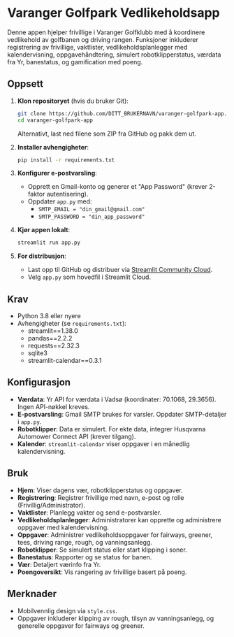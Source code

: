 # Varanger Golfpark Vedlikeholdsapp

Denne appen hjelper frivillige i Varanger Golfklubb med å koordinere vedlikehold av golfbanen og driving rangen. Funksjoner inkluderer registrering av frivillige, vaktlister, vedlikeholdsplanlegger med kalendervisning, oppgavehåndtering, simulert robotklipperstatus, værdata fra Yr, banestatus, og gamification med poeng.

## Oppsett

1. **Klon repositoryet** (hvis du bruker Git):
   ```bash
   git clone https://github.com/DITT_BRUKERNAVN/varanger-golfpark-app.git
   cd varanger-golfpark-app
   ```
   Alternativt, last ned filene som ZIP fra GitHub og pakk dem ut.

2. **Installer avhengigheter**:
   ```bash
   pip install -r requirements.txt
   ```

3. **Konfigurer e-postvarsling**:
   - Opprett en Gmail-konto og generer et "App Password" (krever 2-faktor autentisering).
   - Oppdater `app.py` med:
     - `SMTP_EMAIL = "din_gmail@gmail.com"`
     - `SMTP_PASSWORD = "din_app_password"`

4. **Kjør appen lokalt**:
   ```bash
   streamlit run app.py
   ```

5. **For distribusjon**:
   - Last opp til GitHub og distribuer via [Streamlit Community Cloud](https://share.streamlit.io).
   - Velg `app.py` som hovedfil i Streamlit Cloud.

## Krav
- Python 3.8 eller nyere
- Avhengigheter (se `requirements.txt`):
  - streamlit==1.38.0
  - pandas==2.2.2
  - requests==2.32.3
  - sqlite3
  - streamlit-calendar==0.3.1

## Konfigurasjon
- **Værdata**: Yr API for værdata i Vadsø (koordinater: 70.1068, 29.3656). Ingen API-nøkkel kreves.
- **E-postvarsling**: Gmail SMTP brukes for varsler. Oppdater SMTP-detaljer i `app.py`.
- **Robotklipper**: Data er simulert. For ekte data, integrer Husqvarna Automower Connect API (krever tilgang).
- **Kalender**: `streamlit-calendar` viser oppgaver i en månedlig kalendervisning.

## Bruk
- **Hjem**: Viser dagens vær, robotklipperstatus og oppgaver.
- **Registrering**: Registrer frivillige med navn, e-post og rolle (Frivillig/Administrator).
- **Vaktlister**: Planlegg vakter og send e-postvarsler.
- **Vedlikeholdsplanlegger**: Administratorer kan opprette og administrere oppgaver med kalendervisning.
- **Oppgaver**: Administrer vedlikeholdsoppgaver for fairways, greener, tees, driving range, rough, og vanningsanlegg.
- **Robotklipper**: Se simulert status eller start klipping i soner.
- **Banestatus**: Rapporter og se status for banen.
- **Vær**: Detaljert værinfo fra Yr.
- **Poengoversikt**: Vis rangering av frivillige basert på poeng.

## Merknader
- Mobilvennlig design via `style.css`.
- Oppgaver inkluderer klipping av rough, tilsyn av vanningsanlegg, og generelle oppgaver for fairways og greener.